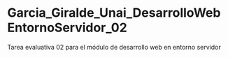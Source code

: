 # Garcia_Giralde_Unai_DesarrolloWebEntornoServidor_02

Tarea evaluativa 02 para el módulo de desarrollo web en entorno servidor

